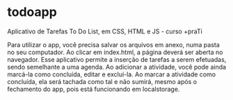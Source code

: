 # todoapp
Aplicativo de Tarefas To Do List, em CSS, HTML e JS - curso +praTi

Para utilizar o app, você precisa salvar os arquivos em anexo, numa pasta no seu computador.
Ao clicar em index.html, a página deverá ser aberta no navegador.
Esse aplicativo permite a inserção de tarefas a serem efetuadas, sendo semelhante a uma agenda.
Ao adicionar a atividade, você pode ainda marcá-la como concluída, editar e excluí-la.
Ao marcar a atividade como concluída, ela será tachada como tal e não sumirá, mesmo após o fechamento do app, pois está funcionando em localstorage.
